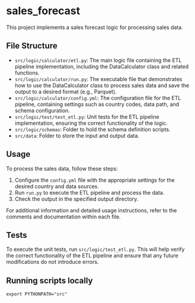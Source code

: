 # sales_forecast

This project implements a sales forecast logic for processing sales data.

## File Structure

- `src/logic/calculator/etl.py`: The main logic file containing the ETL pipeline implementation, including the DataCalculator class and related functions.
- `src/logic/calculator/run.py`: The executable file that demonstrates how to use the DataCalculator class to process sales data and save the output to a desired format (e.g., Parquet).
- `src/logic/calculator/config.yml`: The configuration file for the ETL pipeline, containing settings such as country codes, data path, and schema configuration.
- `src/logic/test/test_etl.py`: Unit tests for the ETL pipeline implementation, ensuring the correct functionality of the logic.
- `src/logic/schemas`: Folder to hold the schema definition scripts.
- `src/data`: Folder to store the input and output data.

## Usage

To process the sales data, follow these steps:

1. Configure the `config.yml` file with the appropriate settings for the desired country and data sources.
2. Run `run.py` to execute the ETL pipeline and process the data.
3. Check the output in the specified output directory.

For additional information and detailed usage instructions, refer to the comments and documentation within each file.

## Tests

To execute the unit tests, run `src/logic/test_etl.py`. This will help verify the correct functionality of the ETL pipeline and ensure that any future modifications do not introduce errors.

## Running scripts locally

```shell
export PYTHONPATH="src"
```